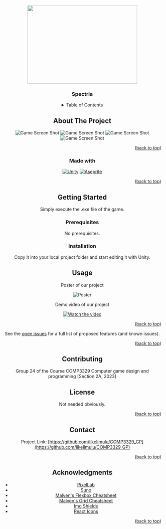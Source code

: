 <a name="readme-top"></a>

<!-- PROJECT LOGO -->
<br />
<div align="center">
    <img src="https://upload.cc/i1/2024/05/03/kqzKNd.png"  width="350" height="250">
  </a>

<h3 align="center">Spectria</h3>

<!-- TABLE OF CONTENTS -->
<details>
  <summary>Table of Contents</summary>
  <ol>
    <li>
      <a href="#about-the-project">About The Project</a>
      <ul>
        <li><a href="#built-with">Built With</a></li>
      </ul>
    </li>
    <li>
      <a href="#getting-started">Getting Started</a>
      <ul>
        <li><a href="#prerequisites">Prerequisites</a></li>
        <li><a href="#installation">Installation</a></li>
      </ul>
    </li>
    <li><a href="#usage">Usage</a></li>
    <li><a href="#contributing">Contributing</a></li>
    <li><a href="#license">License</a></li>
    <li><a href="#contact">Contact</a></li>
    <li><a href="#acknowledgments">Acknowledgments</a></li>
  </ol>
</details>



<!-- ABOUT THE PROJECT -->
## About The Project
![Game Screen Shot](https://upload.cc/i1/2024/05/03/c7AKWi.png )
![Game Screen Shot](https://upload.cc/i1/2024/05/03/GcHQaE.png)
![Game Screen Shot](https://upload.cc/i1/2024/05/03/RmMH5N.png)
![Game Screen Shot](https://upload.cc/i1/2024/05/03/3khA9I.png)
<p align="right">(<a href="#readme-top">back to top</a>)</p>

### Made with 

[![Unity](https://img.shields.io/badge/unity-%23000000.svg?style=for-the-badge&logo=unity&logoColor=white)](https://unity3d.com)
[![Aseprite](https://img.shields.io/badge/Aseprite-FFFFFF?style=for-the-badge&logo=Aseprite&logoColor=#7D929E)](https://www.aseprite.org)
<p align="right">(<a href="#readme-top">back to top</a>)</p>

<!-- GETTING STARTED -->
## Getting Started

Simply execute the .exe file of the game.

### Prerequisites

No prerequisites.

### Installation

Copy it into your local project folder and start editing it with Unity.

<!-- USAGE EXAMPLES -->
## Usage

Poster of our project

![Poster](https://upload.cc/i1/2024/05/03/tum1DU.png)

Demo video of our project

[![Watch the video](https://upload.cc/i1/2024/05/03/Set6NI.png)](https://drive.google.com/file/d/1zANYQdvd6FnMfxFfIAajpOziEJZOFdGS/view?usp=sharing)

<p align="right">(<a href="#readme-top">back to top</a>)</p>


See the [open issues](https://github.com/likelimulu/COMP3329_GP/blob/main/OpenIssues.md) for a full list of proposed features (and known issues).

<p align="right">(<a href="#readme-top">back to top</a>)</p>



<!-- CONTRIBUTING -->
## Contributing

Group 24 of the Course COMP3329 Computer game design and programming [Section 2A, 2023]



<!-- LICENSE -->
## License

Not needed obviously.

<p align="right">(<a href="#readme-top">back to top</a>)</p>



<!-- CONTACT -->
## Contact

Project Link: [https://github.com/likelimulu/COMP3329_GP](https://github.com/likelimulu/COMP3329_GP)

<p align="right">(<a href="#readme-top">back to top</a>)</p>



<!-- ACKNOWLEDGMENTS -->
## Acknowledgments

* [PixelLab](https://www.pixellab.ai/)
* [Suno](https://suno.com/)
* [Malven's Flexbox Cheatsheet](https://flexbox.malven.co/)
* [Malven's Grid Cheatsheet](https://grid.malven.co/)
* [Img Shields](https://shields.io)
* [React Icons](https://react-icons.github.io/react-icons/search)

<p align="right">(<a href="#readme-top">back to top</a>)</p>
